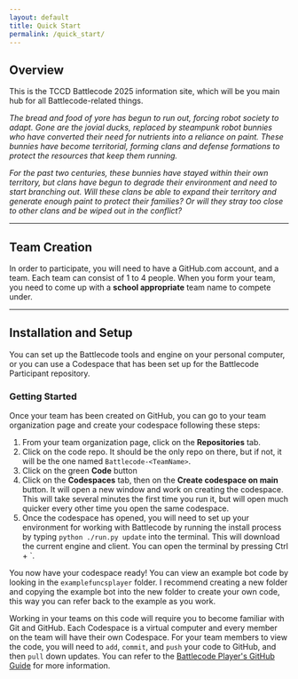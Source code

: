 ```yaml
---
layout: default
title: Quick Start
permalink: /quick_start/
---
```

## Overview

This is the TCCD Battlecode 2025 information site, which will be you main hub for all Battlecode-related things.

_The bread and food of yore has begun to run out, forcing robot society to adapt. Gone are the jovial ducks, replaced by steampunk robot bunnies who have converted their need for nutrients into a reliance on paint. These bunnies have become territorial, forming clans and defense formations to protect the resources that keep them running._

_For the past two centuries, these bunnies have stayed within their own territory, but clans have begun to degrade their environment and need to start branching out. Will these clans be able to expand their territory and generate enough paint to protect their families? Or will they stray too close to other clans and be wiped out in the conflict?_

* * *

## Team Creation

In order to participate, you will need to have a GitHub.com account, and a team. Each team can consist of 1 to 4 people. When you form your team, you need to come up with a **school appropriate** team name to compete under.

* * *

## Installation and Setup

You can set up the Battlecode tools and engine on your personal computer, or you can use a Codespace that has been set up for the Battlecode Participant repository.

### Getting Started

Once your team has been created on GitHub, you can go to your team organization page and create your codespace following these steps:

1. From your team organization page, click on the **Repositories** tab.
2. Click on the code repo. It should be the only repo on there, but if not, it will be the one named `Battlecode-<TeamName>`.
3. Click on the green **Code** button
4. Click on the **Codespaces** tab, then on the **Create codespace on main** button. It will open a new window and work on creating the codespace. This will take several minutes the first time you run it, but will open much quicker every other time you open the same codespace.
5. Once the codespace has opened, you will need to set up your environment for working with Battlecode by running the install process by typing `python ./run.py update` into the terminal. This will download the current engine and client. You can open the terminal by pressing Ctrl + \`.

You now have your codespace ready! You can view an example bot code by looking in the `examplefuncsplayer` folder. I recommend creating a new folder and copying the example bot into the new folder to create your own code, this way you can refer back to the example as you work.

Working in your teams on this code will require you to become familiar with Git and GitHub. Each Codespace is a virtual computer and every member on the team will have their own Codespace. For your team members to view the code, you will need to `add`, `commit`, and `push` your code to GitHub, and then `pull` down updates. You can refer to the [Battlecode Player's GitHub Guide](/github/) for more information.

